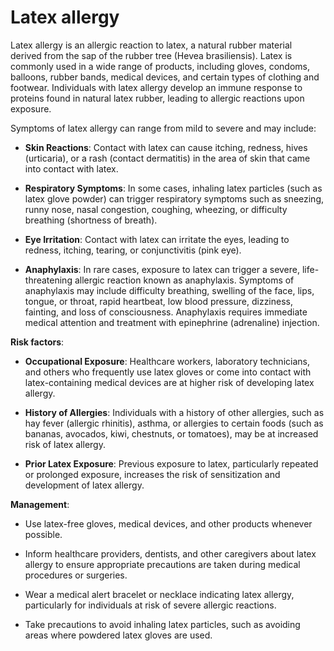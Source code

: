 # Latex allergy

Latex allergy is an allergic reaction to latex, a natural rubber material derived from the sap of the rubber tree (Hevea brasiliensis). Latex is commonly used in a wide range of products, including gloves, condoms, balloons, rubber bands, medical devices, and certain types of clothing and footwear. Individuals with latex allergy develop an immune response to proteins found in natural latex rubber, leading to allergic reactions upon exposure.

Symptoms of latex allergy can range from mild to severe and may include:

* **Skin Reactions**: Contact with latex can cause itching, redness, hives (urticaria), or a rash (contact dermatitis) in the area of skin that came into contact with latex.

* **Respiratory Symptoms**: In some cases, inhaling latex particles (such as latex glove powder) can trigger respiratory symptoms such as sneezing, runny nose, nasal congestion, coughing, wheezing, or difficulty breathing (shortness of breath).

* **Eye Irritation**: Contact with latex can irritate the eyes, leading to redness, itching, tearing, or conjunctivitis (pink eye).

* **Anaphylaxis**: In rare cases, exposure to latex can trigger a severe, life-threatening allergic reaction known as anaphylaxis. Symptoms of anaphylaxis may include difficulty breathing, swelling of the face, lips, tongue, or throat, rapid heartbeat, low blood pressure, dizziness, fainting, and loss of consciousness. Anaphylaxis requires immediate medical attention and treatment with epinephrine (adrenaline) injection.

**Risk factors**:

* **Occupational Exposure**: Healthcare workers, laboratory technicians, and others who frequently use latex gloves or come into contact with latex-containing medical devices are at higher risk of developing latex allergy.

* **History of Allergies**: Individuals with a history of other allergies, such as hay fever (allergic rhinitis), asthma, or allergies to certain foods (such as bananas, avocados, kiwi, chestnuts, or tomatoes), may be at increased risk of latex allergy.

* **Prior Latex Exposure**: Previous exposure to latex, particularly repeated or prolonged exposure, increases the risk of sensitization and development of latex allergy.

**Management**:

* Use latex-free gloves, medical devices, and other products whenever possible.

* Inform healthcare providers, dentists, and other caregivers about latex allergy to ensure appropriate precautions are taken during medical procedures or surgeries.

* Wear a medical alert bracelet or necklace indicating latex allergy, particularly for individuals at risk of severe allergic reactions.

* Take precautions to avoid inhaling latex particles, such as avoiding areas where powdered latex gloves are used.
